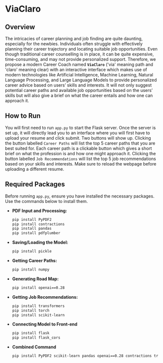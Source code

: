 # ViaClaro

## Overview

The intricacies of career planning and job finding are quite daunting, especially for the newbies. Individuals often struggle with effectively planning their career trajectory and locating suitable job opportunities. Even though traditional career counselling is in place, it can be quite expensive, time-consuming, and may not provide personalized support. Therefore, we propose a modern Career Coach named **`ViaClaro`** ('via' meaning path and 'claro' meaning clear) with an interactive interface which makes use of modern technologies like Artificial Intelligence, Machine Learning, Natural Language Processing, and Large Language Models to provide personalized career advice based on users’ skills and interests. It will not only suggest potential career paths and available job opportunities based on the users’ skills but will also give a brief on what the career entails and how one can approach it.

## How to Run

You will first need to run `app.py` to start the Flask server. Once the server is set up, it will directly lead you to an interface where you will first have to upload your resume and click submit. Two buttons will show up. Clicking the button labelled  `Career Paths` will list the top 5 career paths that you are best suited for. Each career path is a clickable button which gives a short brief on what the profession is and how one might approach it. Clicking the button labelled `Job Recommendations` will list the top 5 job recommendations based on your skills and interests. Make sure to reload the webpage before uploading a different resume.


## Required Packages

Before running `app.py`, ensure you have installed the necessary packages. Use the commands below to install them.

- **PDF Input and Processing:**
  ```bash
  pip install PyPDF2
  pip install contractions
  pip install pandas
  pip install pdfplumber

- **Saving/Loading the Model:**
  ```bash
  pip install pickle

- **Getting Career Paths:**
  ```bash
  pip install numpy

- **Generating Road Map:**
  ```bash
  pip install openai==0.28

- **Getting Job Recommendations:**
  ```bash
  pip install transformers
  pip install torch
  pip install scikit-learn

- **Connecting Model to Front-end**
  ```bash
  pip install flask
  pip install flask_cors

- **Combined Command**
  ```bash
  pip install PyPDF2 scikit-learn pandas openai==0.28 contractions transformers torch flask flask_cors numpy pickle pdfplumber